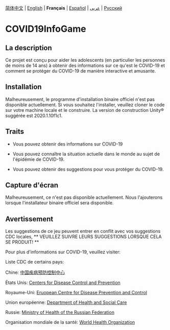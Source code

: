 [简体中文](https://github.com/Hefei-No-1-Game-Club/COVID19InfoGame/blob/master/README_CN.md) | [English](https://github.com/Hefei-No-1-Game-Club/COVID19InfoGame/blob/master/README.md) | **Français** | [Español](https://github.com/Hefei-No-1-Game-Club/COVID19InfoGame/blob/master/README_ES.md) | [عربى](https://github.com/Hefei-No-1-Game-Club/COVID19InfoGame/blob/master/README_ARAB.md)
 | [Русский](https://github.com/Hefei-No-1-Game-Club/COVID19InfoGame/blob/master/README_RU.md)

# COVID19InfoGame

## La description

Ce projet est conçu pour aider les adolescents (en particulier les personnes de moins de 14 ans) à obtenir des informations sur ce qu'est le COVID-19 et comment se protéger du COVID-19 de manière interactive et amusante.

## Installation

Malheureusement, le programme d'installation binaire officiel n'est pas disponible actuellement. Si vous souhaitez l'installer, veuillez cloner le code sur votre machine locale et le construire. La version de construction Unity®️ suggérée est 2020.1.10f1c1.

## Traits

- Vous pouvez obtenir des informations sur COVID-19

- Vous pouvez connaître la situation actuelle dans le monde au sujet de l'épidémie de COVID-19.

- Vous pouvez obtenir des suggestions pour vous protéger du COVID-19.

## Capture d'écran

Malheureusement, ce n'est pas disponible actuellement. Nous l'ajouterons lorsque l'installateur binaire officiel sera disponible.

## Avertissement

Les suggestions de ce jeu peuvent entrer en conflit avec vos suggestions CDC locales, ** VEUILLEZ SUIVRE LEURS SUGGESTIONS LORSQUE CELA SE PRODUIT! **

Pour plus d'informations sur COVID-19, veuillez visiter:

Liste CDC de certains pays:

Chine: [中国疾病预防控制中心](http://www.chinacdc.cn/)

États Unis: [Centers for Disease Control and Prevention](https://www.cdc.gov/)

Royaume-Uni: [Eruopean Centre for Disease Prevention and Control](https://www.ecdc.europa.eu/)

Union européenne: [Department of Health and Social Care](https://www.gov.uk/government/organisations/department-of-health-and-social-care)

Russie: [Ministry of Health of the Russian Federation](https://minzdrav.gov.ru/)

Organisation mondiale de la santé: [World Health Organization](https://www.who.int/)